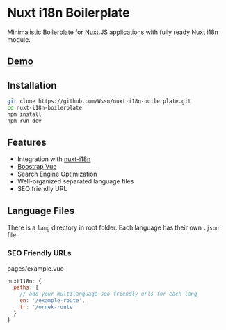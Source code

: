 # Nuxt i18n Boilerplate
Minimalistic Boilerplate for Nuxt.JS applications with fully ready Nuxt i18n module.


## [Demo](https://nuxt-i18n-boilerplate.now.sh)

## Installation

```sh
git clone https://github.com/Wssn/nuxt-i18n-boilerplate.git
cd nuxt-i18n-boilerplate
npm install
npm run dev
```


## Features
- Integration with [nuxt-i18n](https://nuxt-community.github.io/nuxt-i18n/)
- [Boostrap Vue](https://bootstrap-vue.js.org/)
- Search Engine Optimization
- Well-organized separated language files
- SEO friendly URL

## Language Files

There is a `lang` directory in root folder. Each language has their own `.json` file.

### SEO Friendly URLs

pages/example.vue

```javascript
nuxtI18n: {
  paths: {
    // add your multilanguage seo friendly urls for each lang
    en: '/example-route',
    tr: '/ornek-route'
  }
}
```

